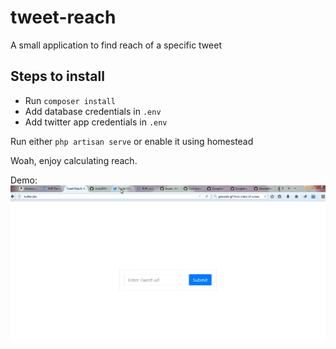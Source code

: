 # tweet-reach
A small application to find reach of a specific tweet

## Steps to install
* Run `composer install`
* Add database credentials in `.env`
* Add twitter app credentials in `.env`

Run either `php artisan serve` or enable it using homestead

Woah, enjoy calculating reach.

Demo: 
![demo gif](https://github.com/moiz2050/tweet-reach/blob/master/tweet-reach-demo.gif "Demo gif")